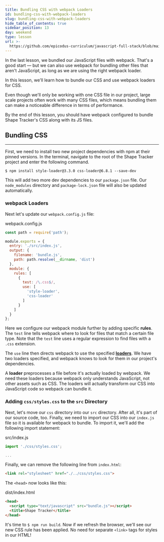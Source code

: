 ```yaml
---
title: Bundling CSS with webpack Loaders
id: bundling-css-with-webpack-loaders
slug: bundling-css-with-webpack-loaders
hide_table_of_contents: true
sidebar_position: 13
day: weekend
type: lesson
url: >-
  https://github.com/epicodus-curriculum/javascript-full-stack/blob/main/0m_bundling_css.md
---
```


In the last lesson, we bundled our JavaScript files with webpack. That's a good start — but we can also use webpack for bundling other files that aren't JavaScript, as long as we are using the right webpack loader. 

In this lesson, we'll learn how to bundle our CSS and use webpack loaders for CSS. 

Even though we'll only be working with one CSS file in our project, large scale projects often work with many CSS files, which means bundling them can make a noticeable difference in terms of performance.

By the end of this lesson, you should have webpack configured to bundle Shape Tracker's CSS along with its JS files.

## Bundling CSS
---

First, we need to install two new project dependencies with npm at their pinned versions. In the terminal, navigate to the root of the Shape Tracker project and enter the following command.

```shell
$ npm install style-loader@3.3.0 css-loader@6.8.1 --save-dev
```

This will add two more dev dependencies to our `package.json` file. Our `node_modules` directory and `package-lock.json` file will also be updated automatically.

### webpack Loaders

Next let's update our `webpack.config.js` file:

<div class="filename">webpack.config.js</div>

```js
const path = require('path');

module.exports = {
  entry: './src/index.js',
  output: {
    filename: 'bundle.js',
    path: path.resolve(__dirname, 'dist')
  },
  module: {
    rules: [
      {
        test: /\.css$/,
        use: [
          'style-loader',
          'css-loader'
        ]
      }
    ]
  }
};
```

Here we configure our webpack module further by adding specific **rules**. The `test` line tells webpack where to look for files that match a certain file type. Note that the `test` line uses a regular expression to find files with a `.css` extension. 

The `use` line then directs webpack to use the specified **[loaders](https://webpack.js.org/concepts/loaders/)**. We have two loaders specified, and webpack knows to look for them in our project's dependencies.

A **loader** preprocesses a file before it's actually loaded by webpack. We need these loaders because webpack only understands JavaScript, not other assets such as CSS. The loaders will actually transform our CSS into JavaScript code so webpack can bundle it.

### Adding `css/styles.css` to the `src` Directory

Next, let's move our `css` directory into our `src` directory. After all, it's part of our source code, too. Finally, we need to import our CSS into our `index.js` file so it is available for webpack to bundle. To import it, we'll add the following import statement:

<div class="filename">src/index.js</div>

```js
import './css/styles.css';

...
```

Finally, we can remove the following line from `index.html`:

```html
<link rel="stylesheet" href="./../css/styles.css">
```

The `<head>` now looks like this:

<div class="filename">dist/index.html</div>

```html
<head>
  <script type="text/javascript" src="bundle.js"></script>
  <title>Shape Tracker</title>
</head>
```

It's time to `$ npm run build`. Now if we refresh the browser, we'll see our new CSS rule has been applied. No need for separate `<link>` tags for styles in our HTML!
